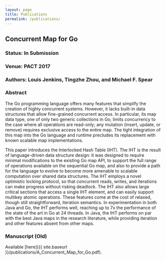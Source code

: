 ```yaml
---
layout: page
title: Publications
permalink: /publications/
---
```


## Concurrent Map for Go

### Status: In Submission

### Venue: PACT 2017

### Authors: Louis Jenkins, Tingzhe Zhou, and Michael F. Spear

### Abstract

The Go programming language offers many features that simplify the creation of highly concurrent systems. However, it lacks built-in data structures that allow fine-grained concurrent access. In particular, its map data type, one of only two generic collections in Go, limits concurrency to the case where all operations are read-only; any mutation (insert, update, or remove) requires exclusive access to the entire map. The tight integration of this map into the Go language and runtime precludes its replacement with known scalable map implementations.

This paper introduces the Interlocked Hash Table (IHT). The IHT is the result of language-driven data structure design: it was designed to require minimal modifications to the existing Go map API, to support the full range of operations available on the sequential Go map, and also to provide a path for the language to evolve to become more amenable to scalable computation over shared data structures. The IHT employs a novel optimistic locking protocol, so that concurrent reads, writes, and iterations can make progress without risking deadlock. The IHT also allows large critical sections that access a single IHT element, and can easily support multikey atomic operations. These features come at the cost of relaxed, though still straightforward, iteration semantics. In experimentation in both Java and Go, the IHT performs well, reaching up to 7x the performance of the state of the art in Go at 24 threads. In Java, the IHT performs on par with the best Java maps in the research literature, while providing iteration and other features absent from other maps.

### Manuscript (Old)

Available [here]({{ site.baseurl }}/publications/A_Concurrent_Map_for_Go.pdf).
